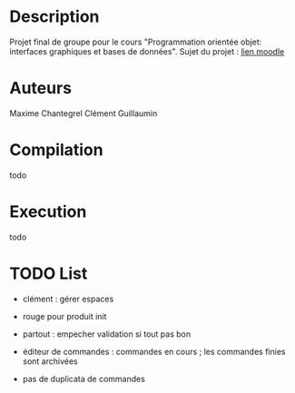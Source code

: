# Description

Projet final de groupe pour le cours "Programmation orientée objet: interfaces graphiques et bases de données".
Sujet du projet : [lien moodle](https://moodle2425.centralelille.fr/pluginfile.php/23913/mod_resource/content/4/le3_poo_projet.pdf)

# Auteurs

Maxime Chantegrel
Clément Guillaumin

# Compilation
todo 

# Execution
todo


# TODO List

- clément : gérer espaces
- rouge pour produit init
- partout : empecher validation si tout pas bon

- éditeur de commandes : commandes en cours ; les commandes finies sont archivées

- pas de duplicata de commandes

